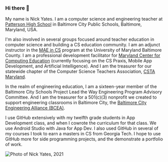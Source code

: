### Hi there 👋

My name is Nick Yates. I am a computer science and engineering teacher at [Patterson High School](https://www.pattersonclippers.org/) in Baltimore City Public Schools, Baltimore, Maryland, USA.

I'm also involved in several groups focused around teacher education in computer science and building a CS education community. I am an adjunct instructor in the [MAE in CS](https://professionalprograms.umbc.edu/master-of-arts-in-education/master-of-arts-in-education-programs/#cs) program at the University of Maryland Baltimore County. I am a professional development facilitator for [Maryland Center for Computing Education](https://cs4md.com/pd) (currently focusing on the CS Praxis, Mobile App Development, and Artificial Intelligence). And I am the treasurer for our statewide chapter of the Computer Science Teachers Association, [CSTA Maryland](https://maryland.csteachers.org/).

In the realm of engineering education, I am a sixteen-year member of the Baltimore City Schools Project Lead the Way Engineering Program Advisory Committee. And I am the treasurer for a 501(c)(3) nonprofit we created to support engineering classrooms in Baltimore City, the [Baltimore City Engineering Alliance (BCEA)](http://www.bceabmore.org/).

I use GitHub extensively with my twelfth grade students in App Development class, and when I cowrote the curriculum for that class. We use Android Studio with Java for App Dev. I also used GitHub in several of my courses I took to earn a masters in CS from Georgia Tech. I hope to use GitHub more for side programming projects, and the demonstrate a portfolio of work.

![Photo of Nick Yates, 2021](https://www.pattersonclippers.org/ourpages/auto/2023/2/1/38917886/meCyber.jpg)
